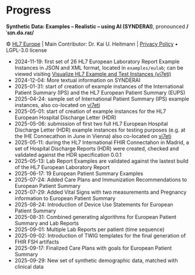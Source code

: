 # Progress
**Synthetic Data: Examples – Realistic – using AI (SYNDERAI)**, pronounced **/ˈsɪn.də.raɪ/**

© [HL7 Europe](https://hl7europe.org) | Main Contributor: Dr. Kai U. Heitmann | [Privacy Policy](https://hl7europe.eu/privacy-policy-for-hl7-europe/) • LGPL-3.0 license

- 2024-11-19: first set of 26 HL7 European Laboratory Report Example Instances in JSON and XML format, located in `examples/eulab`; can be viewed visiting [Visualize HL7 Example and Test Instances (vi7eti)](https://vi7eti.net/?focus=eulab)
- 2024-12-04: More textual information on SYNDERAI
- 2025-01-31: start of creation of example instances of the International Patient Summary (IPS) and the HL7 European Patient Summary (EUPS)
- 2025-04-24: sample set of International Patient Summary (IPS) example instances, also co-located on [vi7eti](https://vi7eti.net/?focus=ips)
- 2025-05-01: start of creation of example instances for the HL7 European Hospital Discharge Letter (HDR)
- 2025-05-06: submission of first two full HL7 European Hospital Discharge Letter (HDR) example instances for testing purposes (e.g. at the IHE Connecathon in June in Vienna) also co-located on [vi7eti](https://vi7eti.net/?focus=hdr)
- 2025-05-11: during the HL7 International FHIR Connectahon in Madrid, a set of Hospital Discharge Reports (HDR) were created, checked and validated against the HDR specification 0.0.1
- 2025-05-13: Lab Report Examples are validated against the lastest build of the HL7 European Laboratory Report
- 2025-06-17: 19 European Patient Summary Examples
- 2025-07-24: Added Care Plans and Immunization Recommendations to European Patient Summary
- 2025-07-29: Added Vital Signs with two measurements and Pregnancy information to European Patient Summary
- 2025-08-24: Introduction of Device Use Statements for European Patient Summary
- 2025-08-31: Combined generating algorithms for European Patient Summary and Lab Reports
- 2025-09-01: Multiple Lab Reports per patient (time sequence)
- 2025-09-02: Introduction of TWIG templates for the final generation of FHIR FSH artifacts
- 2025-09-17: Finalized Care Plans with goals for European Patient Summary
- 2025-09-29: New set of synthetic demographic data, matched with clinical data
